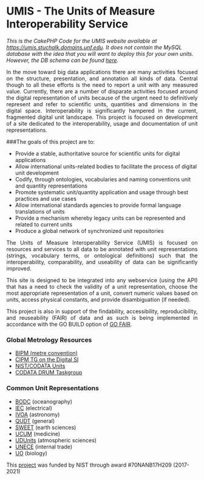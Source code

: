# UMIS - The Units of Measure Interoperability Service

<em>This is the CakePHP Code for the UMIS website available at https://umis.stuchalk.domains.unf.edu. It does not contain
the MySQL database with the idea that you will want to deploy this for your own units. However, the DB schema can be found [here](umisdb.zip).</em>

<p style="text-align: justify">In the move toward big data applications there are many activities focused on the structure, presentation, 
and annotation all kinds of data.  Central though to all these efforts is the need to report a unit with
any measured value.  Currently, there are a number of disparate activities focused around the digital
representation of units because of the urgent need to definitively represent and refer to scientific units,
quantities and dimensions in the digital space. Interoperability is significantly hampered in the current,
fragmented digital unit landscape. This project is focused on development of a site dedicated to the
interoperability, usage and documentation of unit representations.</p>

###The goals of this project are to:
- Provide a stable, authoritative source for scientific units for digital applications
- Allow international units-related bodies to facilitate the process of digital unit development
- Codify, through ontologies, vocabularies and naming conventions unit and quantity representations
- Promote systematic unit/quantity application and usage through best practices and use cases
- Allow international standards agencies to provide formal language translations of units
- Provide a mechanism whereby legacy units can be represented and related to current units
- Produce a global network of synchronized unit repositories

<p style="text-align: justify">The Units of Measure Interoperability Service (UMIS) is focused on resources and services to all data to be
annotated with unit representations (strings, vocabulary terms, or ontological definitions) such that
the interoperability, comparability, and useability of data can be significantly improved.</p>

<p style="text-align: justify">This site is designed to be integrated into any webservice (using the API) that has a need to check the
validity of a unit representation, choose the most appropriate representation of a unit, convert numeric
values based on units, access physical constants, and provide disambiguation (if needed).</p>

<p style="text-align: justify">This project is also in support of the findability, accessibility, reproducibility, and reuseability (FAIR)
of data and as such is being implemented in accordance with the GO BUILD option of 
<a href="https://www.dtls.nl/fair-data/go-fair/" rel="follow" target="_blank">GO FAIR</a>.</p>

### Global Metrology Resources
- <a href="https://www.bipm.org" rel="follow" target="_blank">BIPM (metre convention)</a>
- <a href="https://www.bipm.org/en/committees/ci/cipm/wg/cipm-tg-dsi" rel="follow" target="_blank">CIPM TG on the Digital SI</a>
- <a href="https://physics.nist.gov/cuu/Units/index.html" rel="follow" target="_blank">NIST/CODATA Units</a>
- <a href="https://codata.org/initiatives/task-groups/drum/" rel="follow" target="_blank">CODATA DRUM Taskgroup</a>

### Common Unit Representations</h4>
- <a href="http://vocab.nerc.ac.uk/collection/P06/current/" rel="follow" target="_blank">BODC</a> (oceanography)</li>
- <a href="https://cdd.iec.ch/cdd/iec61360/iec61360.nsf/Units" rel="follow" target="_blank">IEC</a> (electrical)</li>
- <a href="http://www.ivoa.net/documents/VOUnits/index.html" rel="follow" target="_blank">IVOA</a> (astronomy)</li>
- <a href="http://qudt.org/" rel="follow" target="_blank">QUDT</a> (general)</li>
- <a href="https://github.com/ESIPFed/sweet" rel="follow" target="_blank">SWEET</a> (earth sciences)</li>
- <a href="https://ucum.nlm.nih.gov/" rel="follow" target="_blank">UCUM</a> (medicine)</li>
- <a href="http://www.unidata.ucar.edu/software/udunits/" rel="follow" target="_blank">UDUnits</a> (atmospheric sciences)</li>
- <a href="https://unece.org/trade/cefact/UNLOCODE-Download" rel="follow" target="_blank">UNECE</a> (internal trade)</li>
- <a href="https://bioportal.bioontology.org/ontologies/UO" rel="follow" target="_blank">UO</a> (biology)</li>

This <a href="files/Semantic-Units-Project.pdf">project</a> was funded by NIST through award #70NANB17H209 (2017-2021)
